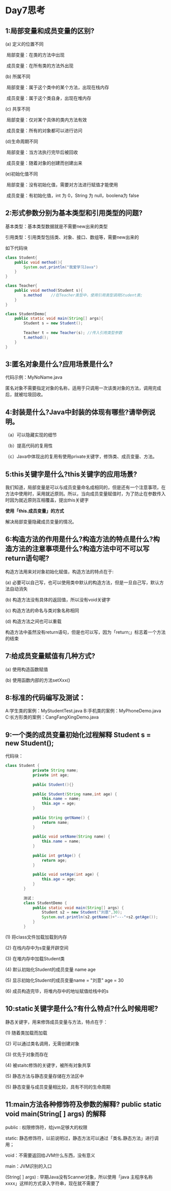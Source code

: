 # Day7思考

## 1:局部变量和成员变量的区别?

(a) 定义的位置不同

​	局部变量：在类的方法中出现

​	成员变量：在所有类的方法外出现

(b) 所属不同

​	局部变量：属于这个类中的某个方法，出现在栈内存

​	成员变量：属于这个类自身，出现在堆内存

(c) 共享不同

​	局部变量：仅对某个具体的类内方法有效

​	成员变量：所有的对象都可以进行访问

(d)生命周期不同

​	局部变量：当方法执行完毕后被回收

​	成员变量：随着对象的创建而创建出来

(e)初始化值不同

​	局部变量：没有初始化值，需要对方法进行赋值才能使用

​	成员变量：有初始化值，int 为 0，String 为 null，boolena为 false



## 2:形式参数分别为基本类型和引用类型的问题?

基本类型：基本类型数据就是不需要new出来的类型

引用类型：引用类型包括类、对象、接口、数组等，需要new出来的



如下代码块

```java
class Student{
    public void method(){
        System.out,println("我爱学习Java")
    }
}

class Teacher{
    public void method(Student s){
        s.method	//在Teacher类型中，使用引用类型调用Student类;
    }
}

class StudentDemo{
    public static void main(String[] args){
        Student s = new Student();
        
        Teacher t = new Teacher(s);	//传入引用类型参数
        t.method();
    }
}
```



## 3:匿名对象是什么?应用场景是什么?

代码示例：MyNoName.java

匿名对象不需要指定对象的名称，适用于只调用一次该类对象的方法，调用完成后，就被垃圾回收。



## 4:封装是什么?Java中封装的体现有哪些?请举例说明。

（a）可以隐藏实现的细节

（b）提高代码的复用性

（c）Java中体现出的复用有使用private关键字，修饰类、成员变量、方法。

## 5:this关键字是什么?this关键字的应用场景?

我们知道，局部变量是可以与成员变量命名成相同的，但是还有一个注意事项，在方法中使用时，采用就近原则。所以，当向成员变量赋值时，为了防止在参数传入时因为就近原则互相覆盖，提出this关键字



**使用「this.成员变量」的方式**



解决局部变量隐藏成员变量的情况。



## 6:构造方法的作用是什么?构造方法的特点是什么?构造方法的注意事项是什么?构造方法中可不可以写return语句呢?

构造方法用来对对象初始化赋值，构造方法的特点在于:

(a) 必要可以自己写，也可以使用类中默认的构造方法，但是一旦自己写，默认方法自动消失

(b) 构造方法没有具体的返回值，所以没有void关键字

(c) 构造方法的命名与类对象名称相同

(d) 构造方法之间也可以重载



构造方法中虽然没有return语句，但是也可以写，因为「return;」标志着一个方法的结束

## 7:给成员变量赋值有几种方式?

(a) 使用构造函数赋值

(b) 使用函数内部的方法setXxx()

## 8:标准的代码编写及测试：
   A:学生类的案例：MyStudentTest.java
   B:手机类的案例：MyPhoneDemo.java
   C:长方形类的案例：CangFangXingDemo.java

## 9:一个类的成员变量初始化过程解释   Student s = new Student();

代码块：

```java
class Student {
			private String name;
			private int age;
			
			public Student(){}
			
			public Student(String name,int age) {
				this.name = name;
				this.age = age;
			}
			
			public String getName() {
				return name;
			}
			
			public void setName(String name) {
				this.name = name;
			}
			
			public int getAge() {
				return age;
			}
			
			public void setAge(int age) {
				this.age = age;
			}
		}
		
		测试：
		class StudentDemo {
			public static void main(String[] args) {
				Student s2 = new Student("刘意",30);
				System.out.println(s2.getName()+"---"+s2.getAge());
			}
		}
```

(1) 将class文件加载加载到内存

(2) 在栈内存中为s变量开辟空间

(3) 在堆内存中加载Student类

(4) 默认初始化Student的成员变量 name age

(5) 显示初始化Student的成员变量name = "刘意" age = 30

(6) 成员构造完毕，将堆内存中的地址赋值给栈中的s



## 10:static关键字是什么?有什么特点?什么时候用呢?

静态关键字，用来修饰成员变量与方法，特点在于：

(1) 随着类加载而加载

(2) 可以通过类名调用，无需创建对象

(3) 优先于对象而存在

(4) 被staitc修饰的关键字，被所有对象共享

(5) 静态方法与静态变量存储在方法区中

(5) 静态变量与成员变量相比较，具有不同的生命周期

## 11:main方法各种修饰符及参数的解释? public static void main(String[ ] args) 的解释

 public : 权限修饰符，给jvm足够大的权限

static: 静态修饰符，以前说明过，静态方法可以通过「类名.静态方法」进行调用；

void：不需要返回给JVM什么东西，没有意义

main：JVM识别的入口

(String[ ] args) : 早期Java没有Scanner对象，所以使用「java 主程序名称 xxxx」这样的方式录入字符串，现在就不需要了

